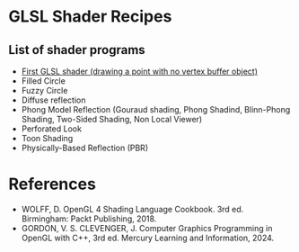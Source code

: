 # GLSL Shader Recipes

## List of shader programs

- [First GLSL shader (drawing a point with no vertex buffer object)](no_vbo/README.md)
- Filled Circle
- Fuzzy Circle
- Diffuse reflection
- Phong Model Reflection (Gouraud shading, Phong Shadind, Blinn-Phong Shading, Two-Sided Shading, Non Local Viewer)
- Perforated Look
- Toon Shading
- Physically-Based Reflection (PBR)

# References

- WOLFF, D. OpenGL 4 Shading Language Cookbook. 3rd ed. Birmingham: Packt Publishing, 2018.  
- GORDON, V. S. CLEVENGER, J. Computer Graphics Programming in OpenGL with C++, 3rd ed. Mercury Learning and Information, 2024.  
